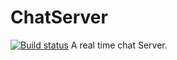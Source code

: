 # ChatServer

[![Build status](https://dev.azure.com/mostofacefalo/Test/_apis/build/status/ChatServer-CI)](https://dev.azure.com/mostofacefalo/Test/_build/latest?definitionId=1)
A real time chat Server.
